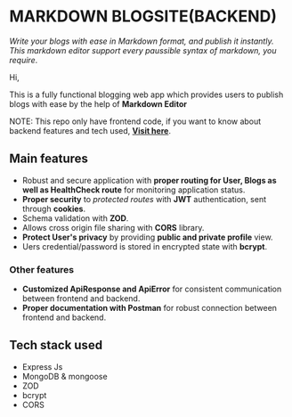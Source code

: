 # MARKDOWN BLOGSITE(BACKEND)

*Write your blogs with ease in Markdown format, and publish it instantly.
This markdown editor support every paussible syntax of markdown, you require*.


Hi,

 This is a fully functional blogging web app which provides users to publish blogs with ease by the help of **Markdown Editor**

NOTE:  This repo only have frontend code, if you want to know about backend features and tech used, **[Visit here](https://github.com/udontneedtoknow787/blogsite-frontend)**.

## Main features

- Robust and secure application with **proper routing for User, Blogs as well as HealthCheck route** for monitoring application status.
- **Proper security** to *protected routes* with **JWT** authentication, sent through **cookies**.
- Schema validation with **ZOD**.
- Allows cross origin file sharing with **CORS** library.
- **Protect User's privacy** by providing **public and private profile** view.
- Uers credential/password is stored in encrypted state with **bcrypt**.

### Other features

- **Customized ApiResponse and ApiError** for consistent communication between frontend and backend.
- **Proper documentation with Postman** for robust connection between frontend and backend.

## Tech stack used
- Express Js
- MongoDB & mongoose
- ZOD
- bcrypt
- CORS